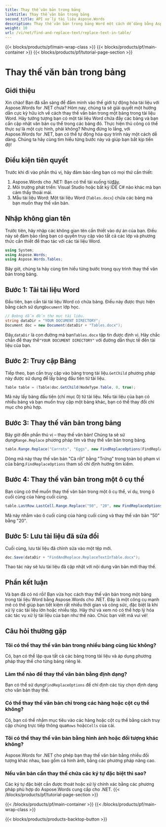 ```yaml
---
title: Thay thế văn bản trong bảng
linktitle: Thay thế văn bản trong bảng
second_title: API xử lý tài liệu Aspose.Words
description: Thay thế văn bản trong bảng Word một cách dễ dàng bằng Aspose.Words cho .NET với hướng dẫn chi tiết từng bước này.
weight: 10
url: /vi/net/find-and-replace-text/replace-text-in-table/
---
```


{{< blocks/products/pf/main-wrap-class >}}
{{< blocks/products/pf/main-container >}}
{{< blocks/products/pf/tutorial-page-section >}}

# Thay thế văn bản trong bảng

## Giới thiệu

Xin chào! Bạn đã sẵn sàng để đắm mình vào thế giới tự động hóa tài liệu với Aspose.Words for .NET chưa? Hôm nay, chúng ta sẽ giải quyết một hướng dẫn cực kỳ hữu ích về cách thay thế văn bản trong một bảng trong tài liệu Word. Hãy tưởng tượng bạn có một tài liệu Word chứa đầy các bảng và bạn cần cập nhật văn bản cụ thể trong các bảng đó. Thực hiện thủ công có thể thực sự là một cực hình, phải không? Nhưng đừng lo lắng, với Aspose.Words for .NET, bạn có thể tự động hóa quy trình này một cách dễ dàng. Chúng ta hãy cùng tìm hiểu từng bước này và giúp bạn bắt kịp tiến độ!

## Điều kiện tiên quyết

Trước khi đi vào phần thú vị, hãy đảm bảo rằng bạn có mọi thứ cần thiết:

1.  Aspose.Words cho .NET: Bạn có thể tải xuống từ[đây](https://releases.aspose.com/words/net/).
2. Môi trường phát triển: Visual Studio hoặc bất kỳ IDE C# nào khác mà bạn cảm thấy thoải mái.
3. Mẫu tài liệu Word: Một tài liệu Word (`Tables.docx`) chứa các bảng mà bạn muốn thay thế văn bản.

## Nhập không gian tên

Trước tiên, hãy nhập các không gian tên cần thiết vào dự án của bạn. Điều này sẽ đảm bảo rằng bạn có quyền truy cập vào tất cả các lớp và phương thức cần thiết để thao tác với các tài liệu Word.

```csharp
using System;
using Aspose.Words;
using Aspose.Words.Tables;
```

Bây giờ, chúng ta hãy cùng tìm hiểu từng bước trong quy trình thay thế văn bản trong bảng.

## Bước 1: Tải tài liệu Word

 Đầu tiên, bạn cần tải tài liệu Word có chứa bảng. Điều này được thực hiện bằng cách sử dụng`Document` lớp học.

```csharp
// Đường dẫn đến thư mục tài liệu.
string dataDir = "YOUR DOCUMENT DIRECTORY";
Document doc = new Document(dataDir + "Tables.docx");
```

 Đây,`dataDir` là con đường mà bạn`Tables.docx` tập tin được định vị. Hãy chắc chắn để thay thế`"YOUR DOCUMENT DIRECTORY"` với đường dẫn thực tế đến tài liệu của bạn.

## Bước 2: Truy cập Bảng

 Tiếp theo, bạn cần truy cập vào bảng trong tài liệu.`GetChild` phương pháp này được sử dụng để lấy bảng đầu tiên từ tài liệu.

```csharp
Table table = (Table)doc.GetChild(NodeType.Table, 0, true);
```

Mã này lấy bảng đầu tiên (chỉ mục 0) từ tài liệu. Nếu tài liệu của bạn có nhiều bảng và bạn muốn truy cập một bảng khác, bạn có thể thay đổi chỉ mục cho phù hợp.

## Bước 3: Thay thế văn bản trong bảng

 Bây giờ đến phần thú vị – thay thế văn bản! Chúng ta sẽ sử dụng`Range.Replace` phương pháp tìm và thay thế văn bản trong bảng.

```csharp
table.Range.Replace("Carrots", "Eggs", new FindReplaceOptions(FindReplaceDirection.Forward));
```

 Dòng mã này thay thế văn bản "Cà rốt" bằng "Trứng" trong toàn bộ phạm vi của bảng.`FindReplaceOptions` tham số chỉ định hướng tìm kiếm.

## Bước 4: Thay thế văn bản trong một ô cụ thể

Bạn cũng có thể muốn thay thế văn bản trong một ô cụ thể, ví dụ, trong ô cuối cùng của hàng cuối cùng.

```csharp
table.LastRow.LastCell.Range.Replace("50", "20", new FindReplaceOptions(FindReplaceDirection.Forward));
```

Mã này nhắm vào ô cuối cùng của hàng cuối cùng và thay thế văn bản "50" bằng "20".

## Bước 5: Lưu tài liệu đã sửa đổi

Cuối cùng, lưu tài liệu đã chỉnh sửa vào một tệp mới.

```csharp
doc.Save(dataDir + "FindAndReplace.ReplaceTextInTable.docx");
```

Thao tác này sẽ lưu tài liệu đã cập nhật với nội dung văn bản mới thay thế.

## Phần kết luận

Và bạn đã có nó rồi! Bạn vừa học cách thay thế văn bản trong một bảng trong tài liệu Word bằng Aspose.Words cho .NET. Đây là một công cụ mạnh mẽ có thể giúp bạn tiết kiệm rất nhiều thời gian và công sức, đặc biệt là khi xử lý các tài liệu lớn hoặc nhiều tệp. Hãy thử và xem nó có thể hợp lý hóa các tác vụ xử lý tài liệu của bạn như thế nào. Chúc bạn viết mã vui vẻ!

## Câu hỏi thường gặp

### Tôi có thể thay thế văn bản trong nhiều bảng cùng lúc không?
Có, bạn có thể lặp qua tất cả các bảng trong tài liệu và áp dụng phương pháp thay thế cho từng bảng riêng lẻ.

### Làm thế nào để thay thế văn bản bằng định dạng?
 Bạn có thể sử dụng`FindReplaceOptions` để chỉ định các tùy chọn định dạng cho văn bản thay thế.

### Có thể thay thế văn bản chỉ trong các hàng hoặc cột cụ thể không?
 Có, bạn có thể nhắm mục tiêu vào các hàng hoặc cột cụ thể bằng cách truy cập chúng trực tiếp thông qua`Rows` hoặc`Cells` của cải.

### Tôi có thể thay thế văn bản bằng hình ảnh hoặc đối tượng khác không?
Aspose.Words for .NET cho phép bạn thay thế văn bản bằng nhiều đối tượng khác nhau, bao gồm cả hình ảnh, bằng các phương pháp nâng cao.

### Nếu văn bản cần thay thế chứa các ký tự đặc biệt thì sao?
Các ký tự đặc biệt cần được thoát hoặc xử lý chính xác bằng các phương pháp phù hợp do Aspose.Words cung cấp cho .NET.
{{< /blocks/products/pf/tutorial-page-section >}}

{{< /blocks/products/pf/main-container >}}
{{< /blocks/products/pf/main-wrap-class >}}

{{< blocks/products/products-backtop-button >}}
